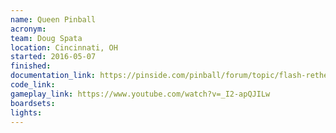 ```yaml
---
name: Queen Pinball
acronym:
team: Doug Spata
location: Cincinnati, OH
started: 2016-05-07
finished:
documentation_link: https://pinside.com/pinball/forum/topic/flash-retheme-project/
code_link:
gameplay_link: https://www.youtube.com/watch?v=_I2-apQJILw
boardsets:
lights:
---
```

